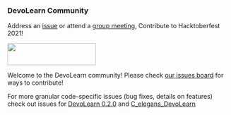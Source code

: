 ### DevoLearn Community
Address an [issue](https://github.com/DevoLearn/Community-Board/issues) or attend a [group meeting](https://devoworm.weebly.com/schedulejoin.html), Contribute to Hacktoberfest 2021!   

<IMG width="200" height="50" SRC = "https://github.com/devoworm/Digital-Bacillaria/blob/master/Hacktoberfest/hf_logo.png">

Welcome to the DevoLearn community! Please check [our issues board](https://github.com/DevoLearn/Community-Board/projects/1) for ways to contribute!

For more granular code-specific issues (bug fixes, details on features) check out issues for [DevoLearn 0.2.0](https://github.com/DevoLearn/devolearn/issues) and [C_elegans_DevoLearn](https://github.com/DevoLearn/C_elegans_DevoLearn/issues)
